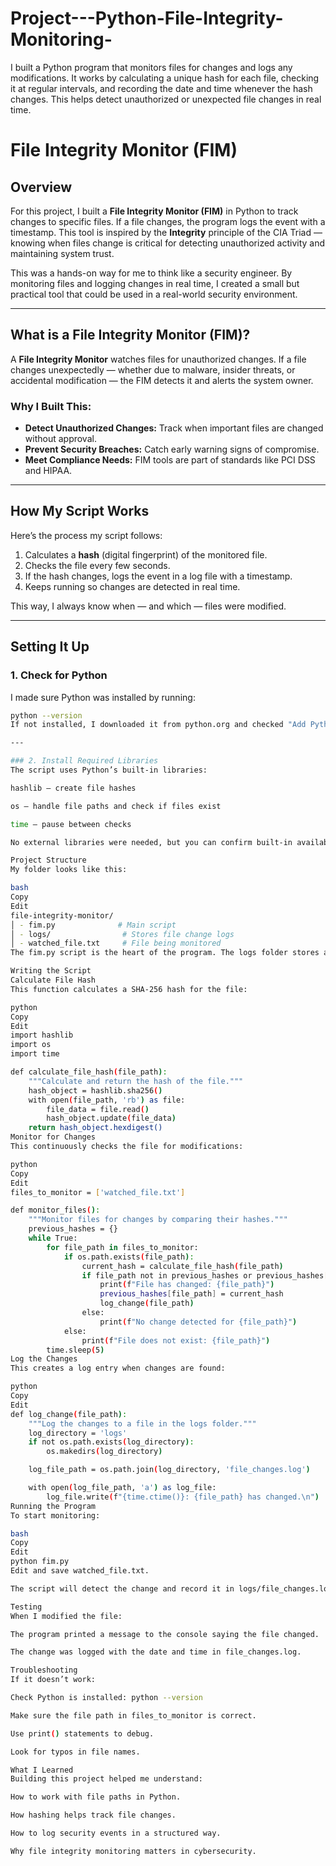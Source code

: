 # Project---Python-File-Integrity-Monitoring-
I built a Python program that monitors files for changes and logs any modifications. It works by calculating a unique hash for each file, checking it at regular intervals, and recording the date and time whenever the hash changes. This helps detect unauthorized or unexpected file changes in real time.
# File Integrity Monitor (FIM)

## Overview
For this project, I built a **File Integrity Monitor (FIM)** in Python to track changes to specific files. If a file changes, the program logs the event with a timestamp. This tool is inspired by the **Integrity** principle of the CIA Triad — knowing when files change is critical for detecting unauthorized activity and maintaining system trust.

This was a hands-on way for me to think like a security engineer. By monitoring files and logging changes in real time, I created a small but practical tool that could be used in a real-world security environment.

---

## What is a File Integrity Monitor (FIM)?
A **File Integrity Monitor** watches files for unauthorized changes. If a file changes unexpectedly — whether due to malware, insider threats, or accidental modification — the FIM detects it and alerts the system owner.

### Why I Built This:
- **Detect Unauthorized Changes:** Track when important files are changed without approval.
- **Prevent Security Breaches:** Catch early warning signs of compromise.
- **Meet Compliance Needs:** FIM tools are part of standards like PCI DSS and HIPAA.

---

## How My Script Works
Here’s the process my script follows:

1. Calculates a **hash** (digital fingerprint) of the monitored file.
2. Checks the file every few seconds.
3. If the hash changes, logs the event in a log file with a timestamp.
4. Keeps running so changes are detected in real time.

This way, I always know when — and which — files were modified.

---

## Setting It Up

### 1. Check for Python
I made sure Python was installed by running:
```bash
python --version
If not installed, I downloaded it from python.org and checked "Add Python to PATH" during installation.

---

### 2. Install Required Libraries
The script uses Python’s built-in libraries:

hashlib — create file hashes

os — handle file paths and check if files exist

time — pause between checks

No external libraries were needed, but you can confirm built-in availability.

Project Structure
My folder looks like this:

bash
Copy
Edit
file-integrity-monitor/
│ - fim.py              # Main script
│ - logs/                # Stores file change logs
│ - watched_file.txt     # File being monitored
The fim.py script is the heart of the program. The logs folder stores any changes detected.

Writing the Script
Calculate File Hash
This function calculates a SHA-256 hash for the file:

python
Copy
Edit
import hashlib
import os
import time

def calculate_file_hash(file_path):
    """Calculate and return the hash of the file."""
    hash_object = hashlib.sha256()
    with open(file_path, 'rb') as file:
        file_data = file.read()
        hash_object.update(file_data)
    return hash_object.hexdigest()
Monitor for Changes
This continuously checks the file for modifications:

python
Copy
Edit
files_to_monitor = ['watched_file.txt']

def monitor_files():
    """Monitor files for changes by comparing their hashes."""
    previous_hashes = {}
    while True:
        for file_path in files_to_monitor:
            if os.path.exists(file_path):
                current_hash = calculate_file_hash(file_path)
                if file_path not in previous_hashes or previous_hashes[file_path] != current_hash:
                    print(f"File has changed: {file_path}")
                    previous_hashes[file_path] = current_hash
                    log_change(file_path)
                else:
                    print(f"No change detected for {file_path}")
            else:
                print(f"File does not exist: {file_path}")
        time.sleep(5)
Log the Changes
This creates a log entry when changes are found:

python
Copy
Edit
def log_change(file_path):
    """Log the changes to a file in the logs folder."""
    log_directory = 'logs'
    if not os.path.exists(log_directory):
        os.makedirs(log_directory)

    log_file_path = os.path.join(log_directory, 'file_changes.log')

    with open(log_file_path, 'a') as log_file:
        log_file.write(f"{time.ctime()}: {file_path} has changed.\n")
Running the Program
To start monitoring:

bash
Copy
Edit
python fim.py
Edit and save watched_file.txt.

The script will detect the change and record it in logs/file_changes.log.

Testing
When I modified the file:

The program printed a message to the console saying the file changed.

The change was logged with the date and time in file_changes.log.

Troubleshooting
If it doesn’t work:

Check Python is installed: python --version

Make sure the file path in files_to_monitor is correct.

Use print() statements to debug.

Look for typos in file names.

What I Learned
Building this project helped me understand:

How to work with file paths in Python.

How hashing helps track file changes.

How to log security events in a structured way.

Why file integrity monitoring matters in cybersecurity.
